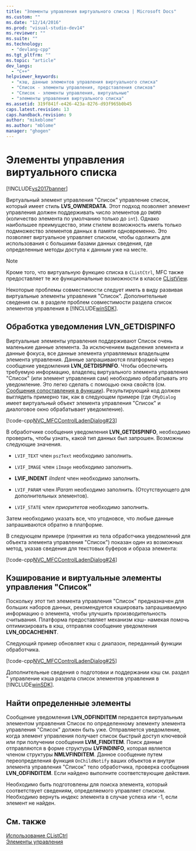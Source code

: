 ```yaml
---
title: "Элементы управления виртуального списка | Microsoft Docs"
ms.custom: ""
ms.date: "12/14/2016"
ms.prod: "visual-studio-dev14"
ms.reviewer: ""
ms.suite: ""
ms.technology: 
  - "devlang-cpp"
ms.tgt_pltfrm: ""
ms.topic: "article"
dev_langs: 
  - "C++"
helpviewer_keywords: 
  - "кэш, данные элементов управления виртуального списка"
  - "Список - элементы управления, представления списков"
  - "Список - элементы управления, виртуальные"
  - "элементы управления виртуального списка"
ms.assetid: 319f841f-e426-423a-8276-d93f965b0b45
caps.latest.revision: 13
caps.handback.revision: 9
author: "mikeblome"
ms.author: "mblome"
manager: "ghogen"
---
```

# Элементы управления виртуального списка
[!INCLUDE[vs2017banner](../assembler/inline/includes/vs2017banner.md)]

Виртуальный элемент управления "Список" управление список, который имеет стиль **LVS\_OWNERDATA**.  Этот подход позволяет элемент управления должен поддерживать число элементов до `DWORD` \(количество элемента по умолчанию только до `int`\).  Однако наибольшее преимущество, этим стилем возможность иметь только подмножество элементов данных в памяти одновременно.  Это позволяет виртуальное управляет списком, чтобы одолжить для использования с большими базами данных сведения, где определенные методы доступа к данным уже на месте.  
  
> [!NOTE]
>  Кроме того, что виртуальную функцию списка в `CListCtrl`, MFC также предоставляет те же функциональные возможности в классе [CListView](../mfc/reference/clistview-class.md).  
  
 Некоторые проблемы совместимости следует иметь в виду развивая виртуальные элементы управления "Список".  Дополнительные сведения см. в разделе проблем совместимости раздела список элементов управления в [!INCLUDE[winSDK](../atl/includes/winsdk_md.md)].  
  
## Обработка уведомления LVN\_GETDISPINFO  
 Виртуальные элементы управления поддерживают Список очень маленькие данные элемента.  За исключением выделения элемента и данные фокуса, все данные элемента управляемых владельцем элемента управления.  Данные запрашиваются платформой через сообщение уведомления **LVN\_GETDISPINFO**.  Чтобы обеспечить требуемую информацию, владелец виртуального элемента управления "Список" \(или элемент управления сам\) необходимо обрабатывать это уведомление.  Это легко сделать с помощью окна свойств \(см. [Сообщения сопоставления в функции](../Topic/Mapping%20Messages%20to%20Functions.md)\).  Результирующий код должен выглядеть примерно так, как в следующем примере \(где `CMyDialog` имеет виртуальный объект элемента управления "Список" и диалоговое окно обрабатывает уведомление\).  
  
 [!code-cpp[NVC_MFCControlLadenDialog#23](../mfc/codesnippet/CPP/virtual-list-controls_1.cpp)]  
  
 В обработчике сообщения уведомления **LVN\_GETDISPINFO**, необходимо проверить, чтобы узнать, какой тип данных был запрошен.  Возможны следующие значения.  
  
-   `LVIF_TEXT` член `pszText` необходимо заполнить.  
  
-   `LVIF_IMAGE` член `iImage` необходимо заполнить.  
  
-   **LVIF\_INDENT** *iIndent*  член необходимо заполнить.  
  
-   `LVIF_PARAM` член *lParam*  необходимо заполнить. \(Отсутствующего для дополнительных элементов\).  
  
-   `LVIF_STATE` *член приоритетов*  необходимо заполнить.  
  
 Затем необходимо указать все, что угодновсе, что любые данные запрашиваются обратно в платформе.  
  
 В следующем примере \(принятия из тела обработчика уведомлений для объекта элемента управления "Список"\) показан один из возможных метод, указав сведения для текстовых буферов и образа элемента:  
  
 [!code-cpp[NVC_MFCControlLadenDialog#24](../mfc/codesnippet/CPP/virtual-list-controls_2.cpp)]  
  
## Кэширование и виртуальные элементы управления "Список"  
 Поскольку этот тип элемента управления "Список" предназначен для больших наборов данных, рекомендуется кэшировать запрашиваемую информацию о элемента, чтобы улучшить производительность считывания.  Платформа предоставляет механизм кэш\- намекая помочь оптимизировать в кэш, отправляя сообщение уведомления **LVN\_ODCACHEHINT**.  
  
 Следующий пример обновляет кэш с диапазон, переданный функции обработчика.  
  
 [!code-cpp[NVC_MFCControlLadenDialog#25](../mfc/codesnippet/CPP/virtual-list-controls_3.cpp)]  
  
 Дополнительные сведения о подготовки и поддержании кэш см. раздел " управление кэша раздела список элементов управления в [!INCLUDE[winSDK](../atl/includes/winsdk_md.md)].  
  
## Найти определенные элементы  
 Сообщение уведомления **LVN\_ODFINDITEM** передается виртуальным элементом управления Список по определенному элементу элемента управления "Список" должен быть уже.  Отправляется уведомление, когда элемент управления получает список быстрый доступ ключевой или при получении сообщения **LVM\_FINDITEM**.  Поиск данные отправляются в форме структуры **LVFINDINFO**, которая является членом структуры **NMLVFINDITEM**.  Данное сообщение путем переопределения функция `OnChildNotify` ваших объектов и внутри элемента управления "Список" тело обработчика, проверка сообщения **LVN\_ODFINDITEM**.  Если найдено выполните соответствующие действия.  
  
 Необходимо быть подготовлены для поиска элемента, который соответствует сведениям, определяемого управляет списком.  Необходимо вернуть индекс элемента в случае успеха или \-1, если элемент не найден.  
  
## См. также  
 [Использование CListCtrl](../Topic/Using%20CListCtrl.md)   
 [Элементы управления](../mfc/controls-mfc.md)